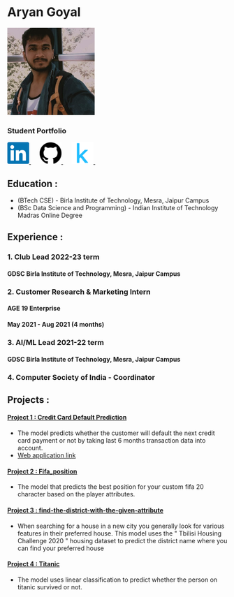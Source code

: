 # Aryan Goyal 

<img src="/images/DP_new.jpeg" height="200" width="200" >


### Student Portfolio
<a href="https://www.linkedin.com/in/aryan-goyal-4961981bb/">
  <img src="/images/download.png" width="50" height="50">
</a>&nbsp;&nbsp;&nbsp;&nbsp;
<a href="https://github.com/aryangoyalag">
  <img src="/images/download (1).png" width="50" height="50">
</a>&nbsp;&nbsp;&nbsp;&nbsp;
<a href="https://www.kaggle.com/aryangoyal">
  <img src="/images/download (2).png" width="50" height="50">
</a>&nbsp;&nbsp;&nbsp;&nbsp;

## Education :
- (BTech CSE) - Birla Institute of Technology, Mesra, Jaipur Campus
- (BSc Data Science and Programming) - Indian Institute of Technology Madras Online Degree

## Experience :
### 1. Club Lead 2022-23 term
#### GDSC Birla Institute of Technology, Mesra, Jaipur Campus

### 2. Customer Research & Marketing Intern
####   AGE 19 Enterprise
####  May 2021 - Aug 2021 (4 months)

### 3. AI/ML Lead 2021-22 term
#### GDSC Birla Institute of Technology, Mesra, Jaipur Campus

### 4. Computer Society of India - Coordinator

## Projects :
#### [Project 1 : Credit Card Default Prediction](https://github.com/aryangoyalag/cred) 

- The model predicts whether the customer will default the next credit card payment or not by taking last 6 months transaction data into account.
- [Web application link](https://cc-defaulter-checker.vercel.app/)
#### [Project 2 : Fifa_position](https://github.com/aryangoyalag/Fifa_position) 

- The model that predicts the best position for your custom fifa 20 character based on the player attributes.

#### [Project 3 : find-the-district-with-the-given-attribute](https://github.com/aryangoyalag/find-the-district-with-the-given-attributes)

- When searching for a house in a new city you generally look for various features in their preferred house. This model uses the " Tbilisi Housing Challenge 2020 " housing dataset to predict the district name where you can find your preferred house

#### [Project 4 : Titanic](https://github.com/aryangoyalag/titanic)

- The model uses linear classification to predict whether the person on titanic survived or not.


